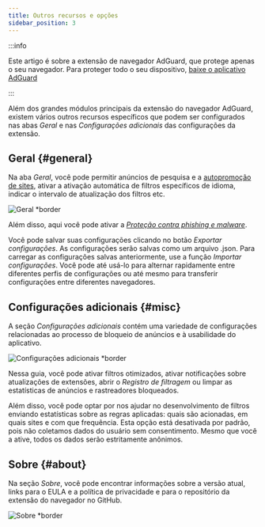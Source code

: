 ```yaml
---
title: Outros recursos e opções
sidebar_position: 3
---
```


:::info

Este artigo é sobre a extensão de navegador AdGuard, que protege apenas o seu navegador. Para proteger todo o seu dispositivo, [baixe o aplicativo AdGuard](https://agrd.io/download-kb-adblock)

:::

Além dos grandes módulos principais da extensão do navegador AdGuard, existem vários outros recursos específicos que podem ser configurados nas abas _Geral_ e nas _Configurações adicionais_ das configurações da extensão.

## Geral {#general}

Na aba _Geral_, você pode permitir anúncios de pesquisa e a [autopromoção de sites](/general/ad-filtering/search-ads), ativar a ativação automática de filtros específicos de idioma, indicar o intervalo de atualização dos filtros etc.

![Geral \*border](https://cdn.adtidy.org/content/Kb/ad_blocker/browser_extension/ad_blocker_browser_extension_general.png)

Além disso, aqui você pode ativar a [_Proteção contra phishing e malware_](/general/browsing-security).

Você pode salvar suas configurações clicando no botão _Exportar configurações_. As configurações serão salvas como um arquivo .json. Para carregar as configurações salvas anteriormente, use a função _Importar configurações_. Você pode até usá-lo para alternar rapidamente entre diferentes perfis de configurações ou até mesmo para transferir configurações entre diferentes navegadores.

## Configurações adicionais {#misc}

A seção _Configurações adicionais_ contém uma variedade de configurações relacionadas ao processo de bloqueio de anúncios e à usabilidade do aplicativo.

![Configurações adicionais \*border](https://cdn.adtidy.org/content/Kb/ad_blocker/browser_extension/ad_blocker_browser_extension_additional_settings.png)

Nessa guia, você pode ativar filtros otimizados, ativar notificações sobre atualizações de extensões, abrir o _Registro de filtragem_ ou limpar as estatísticas de anúncios e rastreadores bloqueados.

Além disso, você pode optar por nos ajudar no desenvolvimento de filtros enviando estatísticas sobre as regras aplicadas: quais são acionadas, em quais sites e com que frequência. Esta opção está desativada por padrão, pois não coletamos dados do usuário sem consentimento. Mesmo que você a ative, todos os dados serão estritamente anônimos.

## Sobre {#about}

Na seção _Sobre_, você pode encontrar informações sobre a versão atual, links para o EULA e a política de privacidade e para o repositório da extensão do navegador no GitHub.

![Sobre \*border](https://cdn.adtidy.org/content/Kb/ad_blocker/browser_extension/ad_blocker_browser_extension_about.png)
